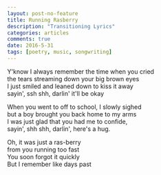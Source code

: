 ```yaml
---
layout: post-no-feature
title: Running Rasberry
description: "Transitioning Lyrics"
categories: articles
comments: true
date: 2016-5-31
tags: [poetry, music, songwriting]
---
```


Y'know I always remember the time when you cried  
the tears streaming down your big brown eyes  
I just smiled and leaned down to kiss it away  
sayin', ssh shh, darlin' it'll be okay

When you went to off to school, I slowly sighed  
but a boy brought you back home to my arms  
I was just glad that you had me to confide,  
sayin', shh shh, darlin', here's a hug.  

Oh, it was just a ras-berry  
from you running too fast  
You soon forgot it quickly  
But I remember like days past  


